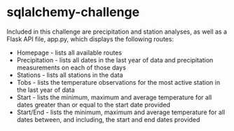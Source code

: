 # sqlalchemy-challenge

Included in this challenge are precipitation and station analyses, as well as a Flask API file, app.py, which displays the following routes:

- Homepage - lists all available routes
- Precipitation - lists all dates in the last year of data and precipitation measurements on each of those days
- Stations - lists all stations in the data
- Tobs - lists the temperature observations for the most active station in the last year of data
- Start - lists the minimum, maximum and average temperature for all dates greater than or equal to the start date provided
- Start/End - lists the minimum, maximum and average temperature for all dates between, and including, the start and end dates provided
